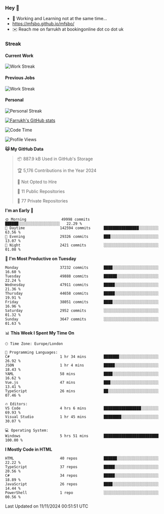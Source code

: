### Hey 👋

- 🏃 Working and Learning not at the same time...
- https://mfsbo.github.io/mfsbo/
- ✉️ Reach me on farrukh at bookingonline dot co dot uk

### Streak
#### Current Work
![Work Streak](https://streak-stats.demolab.com/?user=mfsbo)
#### Previous Jobs
![Work Streak](https://streak-stats.demolab.com/?user=farrukhcw)
#### Personal
![Personal Streak](https://streak-stats.demolab.com/?user=farrukhsubhani)

[![Farrukh's GitHub stats](https://github-readme-stats.vercel.app/api?username=mfsbo&hide=stars&count_private=true)](https://github.com/mfsbo/)

<!--START_SECTION:waka-->
![Code Time](http://img.shields.io/badge/Code%20Time-873%20hrs%2016%20mins-blue)

![Profile Views](http://img.shields.io/badge/Profile%20Views-0-blue)

**🐱 My GitHub Data** 

> 📦 887.9 kB Used in GitHub's Storage 
 > 
> 🏆 5,176 Contributions in the Year 2024
 > 
> 🚫 Not Opted to Hire
 > 
> 📜 11 Public Repositories 
 > 
> 🔑 77 Private Repositories 
 > 
**I'm an Early 🐤** 

```text
🌞 Morning                49998 commits       ██████░░░░░░░░░░░░░░░░░░░   22.29 % 
🌆 Daytime                142594 commits      ████████████████░░░░░░░░░   63.56 % 
🌃 Evening                29326 commits       ███░░░░░░░░░░░░░░░░░░░░░░   13.07 % 
🌙 Night                  2421 commits        ░░░░░░░░░░░░░░░░░░░░░░░░░   01.08 % 
```
📅 **I'm Most Productive on Tuesday** 

```text
Monday                   37232 commits       ████░░░░░░░░░░░░░░░░░░░░░   16.60 % 
Tuesday                  49888 commits       ██████░░░░░░░░░░░░░░░░░░░   22.24 % 
Wednesday                47911 commits       █████░░░░░░░░░░░░░░░░░░░░   21.36 % 
Thursday                 44658 commits       █████░░░░░░░░░░░░░░░░░░░░   19.91 % 
Friday                   38051 commits       ████░░░░░░░░░░░░░░░░░░░░░   16.96 % 
Saturday                 2952 commits        ░░░░░░░░░░░░░░░░░░░░░░░░░   01.32 % 
Sunday                   3647 commits        ░░░░░░░░░░░░░░░░░░░░░░░░░   01.63 % 
```


📊 **This Week I Spent My Time On** 

```text
🕑︎ Time Zone: Europe/London

💬 Programming Languages: 
C#                       1 hr 34 mins        ███████░░░░░░░░░░░░░░░░░░   26.92 % 
JSON                     1 hr 4 mins         █████░░░░░░░░░░░░░░░░░░░░   18.43 % 
YAML                     58 mins             ████░░░░░░░░░░░░░░░░░░░░░   16.62 % 
Vue.js                   47 mins             ███░░░░░░░░░░░░░░░░░░░░░░   13.41 % 
TypeScript               26 mins             ██░░░░░░░░░░░░░░░░░░░░░░░   07.46 % 

🔥 Editors: 
VS Code                  4 hrs 6 mins        █████████████████░░░░░░░░   69.93 % 
Visual Studio            1 hr 45 mins        ████████░░░░░░░░░░░░░░░░░   30.07 % 

💻 Operating System: 
Windows                  5 hrs 51 mins       █████████████████████████   100.00 % 
```

**I Mostly Code in HTML** 

```text
HTML                     40 repos            ██████░░░░░░░░░░░░░░░░░░░   22.22 % 
TypeScript               37 repos            █████░░░░░░░░░░░░░░░░░░░░   20.56 % 
C#                       34 repos            █████░░░░░░░░░░░░░░░░░░░░   18.89 % 
JavaScript               26 repos            ████░░░░░░░░░░░░░░░░░░░░░   14.44 % 
PowerShell               1 repo              ░░░░░░░░░░░░░░░░░░░░░░░░░   00.56 % 
```




 Last Updated on 11/11/2024 00:51:51 UTC
<!--END_SECTION:waka-->
<!--
**mfsbo/mfsbo** is a ✨ _special_ ✨ repository because its `README.md` (this file) appears on your GitHub profile.

Here are some ideas to get you started:

- 🔭 I’m currently working on ...
- 🌱 I’m currently learning ...
- 👯 I’m looking to collaborate on ...
- 🤔 I’m looking for help with ...
- 💬 Ask me about ...
- 📫 How to reach me: ...
- 😄 Pronouns: ...
- ⚡ Fun fact: ...
-->

